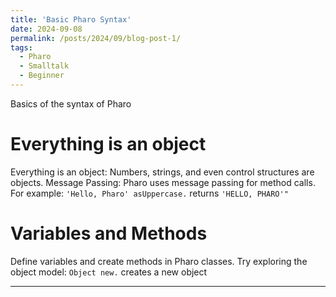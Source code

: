 ```yaml
---
title: 'Basic Pharo Syntax'
date: 2024-09-08
permalink: /posts/2024/09/blog-post-1/
tags:
  - Pharo
  - Smalltalk
  - Beginner
---
```


Basics of the syntax of Pharo

Everything is an object
======
Everything is an object: Numbers, strings, and even control structures are objects.
Message Passing: Pharo uses message passing for method calls. For example: `'Hello, Pharo' asUppercase.`  returns `'HELLO, PHARO'"`

Variables and Methods
======
Define variables and create methods in Pharo classes. Try exploring the object model: `Object new.` creates a new object

------